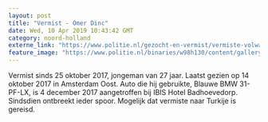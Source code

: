 ```yaml
---
layout: post
title: "Vermist - Omer Dinc"
date: Wed, 10 Apr 2019 10:43:42 GMT
category: noord-holland
externe_link: "https://www.politie.nl/gezocht-en-vermist/vermiste-volwassenen/2017/oktober/omer-dinc.html"
feature_image: "https://www.politie.nl/binaries/w98h130/content/gallery/politie/vermist/vermiste-volwassenen/2017/oktober/omer-dinc-1.jpg"
---
```


Vermist sinds 25 oktober 2017, jongeman van 27 jaar. Laatst gezien op 14 oktober 2017 in Amsterdam Oost. Auto die hij gebruikte, Blauwe BMW 31-PF-LX, is 4 december 2017 aangetroffen bij IBIS Hotel Badhoevedorp. Sindsdien ontbreekt ieder spoor. Mogelijk dat vermiste naar Turkije is gereisd.
